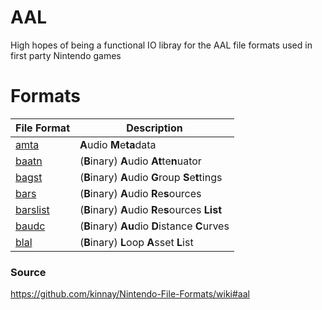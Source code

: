 # AAL

High hopes of being a functional IO libray for the AAL file formats used in first party Nintendo games

# Formats

| File Format                          | Description                                       |
|--------------------------------------|---------------------------------------------------|
| [amta](./src/include/amta.h)         | **A**udio **M**e**ta**data                        |
| [baatn](./src/include/baatn.h)       | (**B**inary) **A**udio **At**te**n**uator         |
| [bagst](./src/include/bagst.h)       | (**B**inary) **A**udio **G**roup **S**e**t**tings |
| [bars](./src/include/bars.h)         | (**B**inary) **A**udio **R**e**s**ources          |
| [barslist](./src/include/barslist.h) | (**B**inary) **A**udio **R**e**s**ources **List** |
| [baudc](./src/include/baudc.h)       | (**B**inary) **Au**dio **D**istance **C**urves    |
| [blal](./src/include/blal.h)         | (**B**inary) **L**oop **A**sset **L**ist          |

### Source

https://github.com/kinnay/Nintendo-File-Formats/wiki#aal